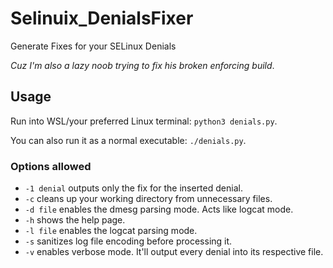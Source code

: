 # Selinuix_DenialsFixer
Generate Fixes for your SELinux Denials


*Cuz I'm also a lazy noob trying to fix his broken enforcing build*.

## Usage

Run into WSL/your preferred Linux terminal: `python3 denials.py`.

You can also run it as a normal executable: `./denials.py`.

### Options allowed

- `-1 denial` outputs only the fix for the inserted denial.
- `-c` cleans up your working directory from unnecessary files.
- `-d file` enables the dmesg parsing mode. Acts like logcat mode.
- `-h` shows the help page.
- `-l file` enables the logcat parsing mode.
- `-s` sanitizes log file encoding before processing it.
- `-v` enables verbose mode. It'll output every denial into its respective file.
